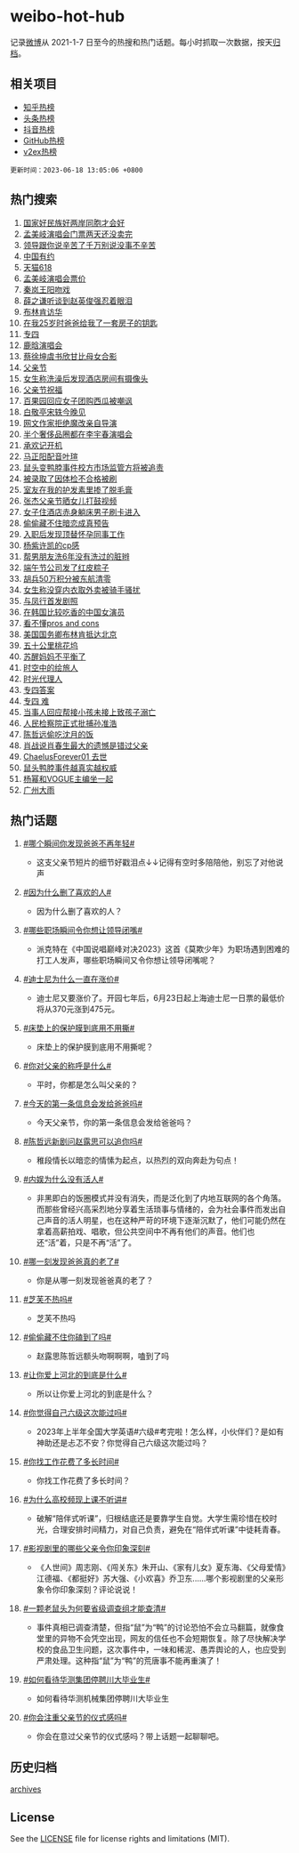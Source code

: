 # weibo-hot-hub

记录[微博](https://www.weibo.com)从 2021-1-7 日至今的热搜和热门话题。每小时抓取一次数据，按天[归档](archives)。

## 相关项目

- [知乎热榜](https://github.com/lonnyzhang423/zhihu-hot-hub)
- [头条热榜](https://github.com/lonnyzhang423/toutiao-hot-hub)
- [抖音热榜](https://github.com/lonnyzhang423/douyin-hot-hub)
- [GitHub热榜](https://github.com/lonnyzhang423/github-hot-hub)
- [v2ex热榜](https://github.com/lonnyzhang423/v2ex-hot-hub)


`更新时间：2023-06-18 13:05:06 +0800`

## 热门搜索

1. [国家好民族好两岸同胞才会好](https://m.weibo.cn/search?containerid=100103type%3D1%26t%3D10%26q%3D%23%E5%9B%BD%E5%AE%B6%E5%A5%BD%E6%B0%91%E6%97%8F%E5%A5%BD%E4%B8%A4%E5%B2%B8%E5%90%8C%E8%83%9E%E6%89%8D%E4%BC%9A%E5%A5%BD%23&stream_entry_id=51&isnewpage=1&extparam=seat%3D1%26pos%3D0%26stream_entry_id%3D51%26dgr%3D0%26c_type%3D51%26filter_type%3Drealtimehot%26cate%3D10103%26display_time%3D1687064704%26pre_seqid%3D168706470490804831218&luicode=10000011&lfid=106003type%253D25%2526t%253D3%2526disable_hot%253D1%2526filter_type%253Drealtimehot)
1. [孟美岐演唱会门票两天还没卖完](https://m.weibo.cn/search?containerid=100103type%3D1%26t%3D10%26q%3D%23%E5%AD%9F%E7%BE%8E%E5%B2%90%E6%BC%94%E5%94%B1%E4%BC%9A%E9%97%A8%E7%A5%A8%E4%B8%A4%E5%A4%A9%E8%BF%98%E6%B2%A1%E5%8D%96%E5%AE%8C%23&stream_entry_id=31&isnewpage=1&extparam=seat%3D1%26pos%3D0%26band_rank%3D1%26filter_type%3Drealtimehot%26dgr%3D0%26lcate%3D5001%26stream_entry_id%3D31%26q%3D%2523%25E5%25AD%259F%25E7%25BE%258E%25E5%25B2%2590%25E6%25BC%2594%25E5%2594%25B1%25E4%25BC%259A%25E9%2597%25A8%25E7%25A5%25A8%25E4%25B8%25A4%25E5%25A4%25A9%25E8%25BF%2598%25E6%25B2%25A1%25E5%258D%2596%25E5%25AE%258C%2523%26flag%3D2%26c_type%3D31%26realpos%3D1%26cate%3D5001%26display_time%3D1687064704%26pre_seqid%3D168706470490804831218&luicode=10000011&lfid=106003type%253D25%2526t%253D3%2526disable_hot%253D1%2526filter_type%253Drealtimehot)
1. [领导跟你说辛苦了千万别说没事不辛苦](https://m.weibo.cn/search?containerid=100103type%3D1%26t%3D10%26q%3D%E9%A2%86%E5%AF%BC%E8%B7%9F%E4%BD%A0%E8%AF%B4%E8%BE%9B%E8%8B%A6%E4%BA%86%E5%8D%83%E4%B8%87%E5%88%AB%E8%AF%B4%E6%B2%A1%E4%BA%8B%E4%B8%8D%E8%BE%9B%E8%8B%A6&stream_entry_id=31&isnewpage=1&extparam=seat%3D1%26pos%3D1%26band_rank%3D2%26filter_type%3Drealtimehot%26dgr%3D0%26lcate%3D5001%26stream_entry_id%3D31%26q%3D%25E9%25A2%2586%25E5%25AF%25BC%25E8%25B7%259F%25E4%25BD%25A0%25E8%25AF%25B4%25E8%25BE%259B%25E8%258B%25A6%25E4%25BA%2586%25E5%258D%2583%25E4%25B8%2587%25E5%2588%25AB%25E8%25AF%25B4%25E6%25B2%25A1%25E4%25BA%258B%25E4%25B8%258D%25E8%25BE%259B%25E8%258B%25A6%26flag%3D2%26c_type%3D31%26realpos%3D2%26cate%3D5001%26display_time%3D1687064704%26pre_seqid%3D168706470490804831218&luicode=10000011&lfid=106003type%253D25%2526t%253D3%2526disable_hot%253D1%2526filter_type%253Drealtimehot)
1. [中国有约](https://m.weibo.cn/search?containerid=100103type%3D1%26t%3D10%26q%3D%23%E4%B8%AD%E5%9B%BD%E6%9C%89%E7%BA%A6%23&stream_entry_id=31&isnewpage=1&extparam=seat%3D1%26pos%3D2%26band_rank%3D3%26filter_type%3Drealtimehot%26dgr%3D0%26lcate%3D5001%26stream_entry_id%3D31%26q%3D%2523%25E4%25B8%25AD%25E5%259B%25BD%25E6%259C%2589%25E7%25BA%25A6%2523%26flag%3D0%26c_type%3D31%26realpos%3D3%26cate%3D5001%26display_time%3D1687064704%26pre_seqid%3D168706470490804831218&luicode=10000011&lfid=106003type%253D25%2526t%253D3%2526disable_hot%253D1%2526filter_type%253Drealtimehot)
1. [天猫618](https://m.weibo.cn/search?containerid=100103type%3D1%26t%3D10%26q%3D%23%E5%A4%A9%E7%8C%AB618%23&stream_entry_id=31&isnewpage=1&extparam=seat%3D1%26pos%3D3%26band_rank%3D4%26is_ad_pos%3D1%26lcate%3D5001%26cate%3D5001%26filter_type%3Drealtimehot%26stream_entry_id%3D31%26q%3D%2523%25E5%25A4%25A9%25E7%258C%25AB618%2523%26dgr%3D0%26c_type%3D31%26adid%3D193060%26topic_ad%3D1%26display_time%3D1687064704%26pre_seqid%3D168706470490804831218&luicode=10000011&lfid=106003type%253D25%2526t%253D3%2526disable_hot%253D1%2526filter_type%253Drealtimehot)
1. [孟美岐演唱会票价](https://m.weibo.cn/search?containerid=100103type%3D1%26t%3D10%26q%3D%E5%AD%9F%E7%BE%8E%E5%B2%90%E6%BC%94%E5%94%B1%E4%BC%9A%E7%A5%A8%E4%BB%B7&stream_entry_id=31&isnewpage=1&extparam=seat%3D1%26pos%3D4%26band_rank%3D4%26filter_type%3Drealtimehot%26dgr%3D0%26lcate%3D5001%26stream_entry_id%3D31%26q%3D%25E5%25AD%259F%25E7%25BE%258E%25E5%25B2%2590%25E6%25BC%2594%25E5%2594%25B1%25E4%25BC%259A%25E7%25A5%25A8%25E4%25BB%25B7%26flag%3D1%26c_type%3D31%26realpos%3D4%26cate%3D5001%26display_time%3D1687064704%26pre_seqid%3D168706470490804831218&luicode=10000011&lfid=106003type%253D25%2526t%253D3%2526disable_hot%253D1%2526filter_type%253Drealtimehot)
1. [秦岚王阳吻戏](https://m.weibo.cn/search?containerid=100103type%3D1%26t%3D10%26q%3D%E7%A7%A6%E5%B2%9A%E7%8E%8B%E9%98%B3%E5%90%BB%E6%88%8F&stream_entry_id=31&isnewpage=1&extparam=seat%3D1%26pos%3D5%26band_rank%3D5%26filter_type%3Drealtimehot%26dgr%3D0%26lcate%3D5001%26stream_entry_id%3D31%26q%3D%25E7%25A7%25A6%25E5%25B2%259A%25E7%258E%258B%25E9%2598%25B3%25E5%2590%25BB%25E6%2588%258F%26flag%3D2%26c_type%3D31%26realpos%3D5%26cate%3D5001%26display_time%3D1687064704%26pre_seqid%3D168706470490804831218&luicode=10000011&lfid=106003type%253D25%2526t%253D3%2526disable_hot%253D1%2526filter_type%253Drealtimehot)
1. [薛之谦听谈到赵英俊强忍着眼泪](https://m.weibo.cn/search?containerid=100103type%3D1%26t%3D10%26q%3D%23%E8%96%9B%E4%B9%8B%E8%B0%A6%E5%90%AC%E8%B0%88%E5%88%B0%E8%B5%B5%E8%8B%B1%E4%BF%8A%E5%BC%BA%E5%BF%8D%E7%9D%80%E7%9C%BC%E6%B3%AA%23&stream_entry_id=31&isnewpage=1&extparam=seat%3D1%26pos%3D6%26band_rank%3D6%26filter_type%3Drealtimehot%26dgr%3D0%26lcate%3D5001%26stream_entry_id%3D31%26q%3D%2523%25E8%2596%259B%25E4%25B9%258B%25E8%25B0%25A6%25E5%2590%25AC%25E8%25B0%2588%25E5%2588%25B0%25E8%25B5%25B5%25E8%258B%25B1%25E4%25BF%258A%25E5%25BC%25BA%25E5%25BF%258D%25E7%259D%2580%25E7%259C%25BC%25E6%25B3%25AA%2523%26flag%3D2%26c_type%3D31%26realpos%3D6%26cate%3D5001%26display_time%3D1687064704%26pre_seqid%3D168706470490804831218&luicode=10000011&lfid=106003type%253D25%2526t%253D3%2526disable_hot%253D1%2526filter_type%253Drealtimehot)
1. [布林肯访华](https://m.weibo.cn/search?containerid=100103type%3D1%26t%3D10%26q%3D%23%E5%B8%83%E6%9E%97%E8%82%AF%E8%AE%BF%E5%8D%8E%23&stream_entry_id=31&isnewpage=1&extparam=seat%3D1%26pos%3D7%26band_rank%3D7%26filter_type%3Drealtimehot%26dgr%3D0%26lcate%3D5001%26stream_entry_id%3D31%26q%3D%2523%25E5%25B8%2583%25E6%259E%2597%25E8%2582%25AF%25E8%25AE%25BF%25E5%258D%258E%2523%26flag%3D1%26c_type%3D31%26realpos%3D7%26cate%3D5001%26display_time%3D1687064704%26pre_seqid%3D168706470490804831218&luicode=10000011&lfid=106003type%253D25%2526t%253D3%2526disable_hot%253D1%2526filter_type%253Drealtimehot)
1. [在我25岁时爸爸给我了一套房子的钥匙](https://m.weibo.cn/search?containerid=100103type%3D1%26t%3D10%26q%3D%E5%9C%A8%E6%88%9125%E5%B2%81%E6%97%B6%E7%88%B8%E7%88%B8%E7%BB%99%E6%88%91%E4%BA%86%E4%B8%80%E5%A5%97%E6%88%BF%E5%AD%90%E7%9A%84%E9%92%A5%E5%8C%99&stream_entry_id=31&isnewpage=1&extparam=seat%3D1%26pos%3D8%26band_rank%3D8%26filter_type%3Drealtimehot%26dgr%3D0%26lcate%3D5001%26stream_entry_id%3D31%26q%3D%25E5%259C%25A8%25E6%2588%259125%25E5%25B2%2581%25E6%2597%25B6%25E7%2588%25B8%25E7%2588%25B8%25E7%25BB%2599%25E6%2588%2591%25E4%25BA%2586%25E4%25B8%2580%25E5%25A5%2597%25E6%2588%25BF%25E5%25AD%2590%25E7%259A%2584%25E9%2592%25A5%25E5%258C%2599%26flag%3D2%26c_type%3D31%26realpos%3D8%26cate%3D5001%26display_time%3D1687064704%26pre_seqid%3D168706470490804831218&luicode=10000011&lfid=106003type%253D25%2526t%253D3%2526disable_hot%253D1%2526filter_type%253Drealtimehot)
1. [专四](https://m.weibo.cn/search?containerid=100103type%3D1%26t%3D10%26q%3D%E4%B8%93%E5%9B%9B&stream_entry_id=31&isnewpage=1&extparam=seat%3D1%26pos%3D9%26band_rank%3D9%26filter_type%3Drealtimehot%26dgr%3D0%26lcate%3D5001%26stream_entry_id%3D31%26q%3D%25E4%25B8%2593%25E5%259B%259B%26flag%3D0%26c_type%3D31%26realpos%3D9%26cate%3D5001%26display_time%3D1687064704%26pre_seqid%3D168706470490804831218&luicode=10000011&lfid=106003type%253D25%2526t%253D3%2526disable_hot%253D1%2526filter_type%253Drealtimehot)
1. [鹿晗演唱会](https://m.weibo.cn/search?containerid=100103type%3D1%26t%3D10%26q%3D%E9%B9%BF%E6%99%97%E6%BC%94%E5%94%B1%E4%BC%9A&stream_entry_id=31&isnewpage=1&extparam=seat%3D1%26pos%3D10%26band_rank%3D10%26filter_type%3Drealtimehot%26dgr%3D0%26lcate%3D5001%26stream_entry_id%3D31%26q%3D%25E9%25B9%25BF%25E6%2599%2597%25E6%25BC%2594%25E5%2594%25B1%25E4%25BC%259A%26flag%3D1%26c_type%3D31%26realpos%3D10%26cate%3D5001%26display_time%3D1687064704%26pre_seqid%3D168706470490804831218&luicode=10000011&lfid=106003type%253D25%2526t%253D3%2526disable_hot%253D1%2526filter_type%253Drealtimehot)
1. [蔡徐坤虞书欣甘比母女合影](https://m.weibo.cn/search?containerid=100103type%3D1%26t%3D10%26q%3D%23%E8%94%A1%E5%BE%90%E5%9D%A4%E8%99%9E%E4%B9%A6%E6%AC%A3%E7%94%98%E6%AF%94%E6%AF%8D%E5%A5%B3%E5%90%88%E5%BD%B1%23&stream_entry_id=31&isnewpage=1&extparam=seat%3D1%26pos%3D11%26band_rank%3D11%26filter_type%3Drealtimehot%26dgr%3D0%26lcate%3D5001%26stream_entry_id%3D31%26q%3D%2523%25E8%2594%25A1%25E5%25BE%2590%25E5%259D%25A4%25E8%2599%259E%25E4%25B9%25A6%25E6%25AC%25A3%25E7%2594%2598%25E6%25AF%2594%25E6%25AF%258D%25E5%25A5%25B3%25E5%2590%2588%25E5%25BD%25B1%2523%26flag%3D0%26c_type%3D31%26realpos%3D11%26cate%3D5001%26display_time%3D1687064704%26pre_seqid%3D168706470490804831218&luicode=10000011&lfid=106003type%253D25%2526t%253D3%2526disable_hot%253D1%2526filter_type%253Drealtimehot)
1. [父亲节](https://m.weibo.cn/search?containerid=100103type%3D1%26t%3D10%26q%3D%E7%88%B6%E4%BA%B2%E8%8A%82&stream_entry_id=31&isnewpage=1&extparam=seat%3D1%26pos%3D12%26band_rank%3D12%26filter_type%3Drealtimehot%26dgr%3D0%26lcate%3D5001%26stream_entry_id%3D31%26q%3D%25E7%2588%25B6%25E4%25BA%25B2%25E8%258A%2582%26flag%3D0%26c_type%3D31%26realpos%3D12%26cate%3D5001%26display_time%3D1687064704%26pre_seqid%3D168706470490804831218&luicode=10000011&lfid=106003type%253D25%2526t%253D3%2526disable_hot%253D1%2526filter_type%253Drealtimehot)
1. [女生称洗澡后发现酒店房间有摄像头](https://m.weibo.cn/search?containerid=100103type%3D1%26t%3D10%26q%3D%23%E5%A5%B3%E7%94%9F%E7%A7%B0%E6%B4%97%E6%BE%A1%E5%90%8E%E5%8F%91%E7%8E%B0%E9%85%92%E5%BA%97%E6%88%BF%E9%97%B4%E6%9C%89%E6%91%84%E5%83%8F%E5%A4%B4%23&stream_entry_id=31&isnewpage=1&extparam=seat%3D1%26pos%3D13%26band_rank%3D13%26filter_type%3Drealtimehot%26dgr%3D0%26lcate%3D5001%26stream_entry_id%3D31%26q%3D%2523%25E5%25A5%25B3%25E7%2594%259F%25E7%25A7%25B0%25E6%25B4%2597%25E6%25BE%25A1%25E5%2590%258E%25E5%258F%2591%25E7%258E%25B0%25E9%2585%2592%25E5%25BA%2597%25E6%2588%25BF%25E9%2597%25B4%25E6%259C%2589%25E6%2591%2584%25E5%2583%258F%25E5%25A4%25B4%2523%26flag%3D2%26c_type%3D31%26realpos%3D13%26cate%3D5001%26display_time%3D1687064704%26pre_seqid%3D168706470490804831218&luicode=10000011&lfid=106003type%253D25%2526t%253D3%2526disable_hot%253D1%2526filter_type%253Drealtimehot)
1. [父亲节祝福](https://m.weibo.cn/search?containerid=100103type%3D1%26t%3D10%26q%3D%E7%88%B6%E4%BA%B2%E8%8A%82%E7%A5%9D%E7%A6%8F&stream_entry_id=31&isnewpage=1&extparam=seat%3D1%26pos%3D14%26band_rank%3D14%26filter_type%3Drealtimehot%26dgr%3D0%26lcate%3D5001%26stream_entry_id%3D31%26q%3D%25E7%2588%25B6%25E4%25BA%25B2%25E8%258A%2582%25E7%25A5%259D%25E7%25A6%258F%26flag%3D0%26c_type%3D31%26realpos%3D14%26cate%3D5001%26display_time%3D1687064704%26pre_seqid%3D168706470490804831218&luicode=10000011&lfid=106003type%253D25%2526t%253D3%2526disable_hot%253D1%2526filter_type%253Drealtimehot)
1. [百果园回应女子团购西瓜被嘲讽](https://m.weibo.cn/search?containerid=100103type%3D1%26t%3D10%26q%3D%23%E7%99%BE%E6%9E%9C%E5%9B%AD%E5%9B%9E%E5%BA%94%E5%A5%B3%E5%AD%90%E5%9B%A2%E8%B4%AD%E8%A5%BF%E7%93%9C%E8%A2%AB%E5%98%B2%E8%AE%BD%23&stream_entry_id=31&isnewpage=1&extparam=seat%3D1%26pos%3D15%26band_rank%3D15%26filter_type%3Drealtimehot%26dgr%3D0%26lcate%3D5001%26stream_entry_id%3D31%26q%3D%2523%25E7%2599%25BE%25E6%259E%259C%25E5%259B%25AD%25E5%259B%259E%25E5%25BA%2594%25E5%25A5%25B3%25E5%25AD%2590%25E5%259B%25A2%25E8%25B4%25AD%25E8%25A5%25BF%25E7%2593%259C%25E8%25A2%25AB%25E5%2598%25B2%25E8%25AE%25BD%2523%26flag%3D2%26c_type%3D31%26realpos%3D15%26cate%3D5001%26display_time%3D1687064704%26pre_seqid%3D168706470490804831218&luicode=10000011&lfid=106003type%253D25%2526t%253D3%2526disable_hot%253D1%2526filter_type%253Drealtimehot)
1. [白敬亭宋轶今晚见](https://m.weibo.cn/search?containerid=100103type%3D1%26t%3D10%26q%3D%23%E7%99%BD%E6%95%AC%E4%BA%AD%E5%AE%8B%E8%BD%B6%E4%BB%8A%E6%99%9A%E8%A7%81%23&stream_entry_id=31&isnewpage=1&extparam=seat%3D1%26pos%3D16%26band_rank%3D16%26filter_type%3Drealtimehot%26dgr%3D0%26lcate%3D5001%26stream_entry_id%3D31%26q%3D%2523%25E7%2599%25BD%25E6%2595%25AC%25E4%25BA%25AD%25E5%25AE%258B%25E8%25BD%25B6%25E4%25BB%258A%25E6%2599%259A%25E8%25A7%2581%2523%26flag%3D2%26c_type%3D31%26realpos%3D16%26cate%3D5001%26display_time%3D1687064704%26pre_seqid%3D168706470490804831218&luicode=10000011&lfid=106003type%253D25%2526t%253D3%2526disable_hot%253D1%2526filter_type%253Drealtimehot)
1. [网文作家拒绝魔改亲自导演](https://m.weibo.cn/search?containerid=100103type%3D1%26t%3D10%26q%3D%23%E7%BD%91%E6%96%87%E4%BD%9C%E5%AE%B6%E6%8B%92%E7%BB%9D%E9%AD%94%E6%94%B9%E4%BA%B2%E8%87%AA%E5%AF%BC%E6%BC%94%23&stream_entry_id=31&isnewpage=1&extparam=seat%3D1%26pos%3D17%26band_rank%3D17%26filter_type%3Drealtimehot%26dgr%3D0%26lcate%3D5001%26stream_entry_id%3D31%26q%3D%2523%25E7%25BD%2591%25E6%2596%2587%25E4%25BD%259C%25E5%25AE%25B6%25E6%258B%2592%25E7%25BB%259D%25E9%25AD%2594%25E6%2594%25B9%25E4%25BA%25B2%25E8%2587%25AA%25E5%25AF%25BC%25E6%25BC%2594%2523%26flag%3D1%26c_type%3D31%26realpos%3D17%26cate%3D5001%26display_time%3D1687064704%26pre_seqid%3D168706470490804831218&luicode=10000011&lfid=106003type%253D25%2526t%253D3%2526disable_hot%253D1%2526filter_type%253Drealtimehot)
1. [半个奢侈品圈都在李宇春演唱会](https://m.weibo.cn/search?containerid=100103type%3D1%26t%3D10%26q%3D%23%E5%8D%8A%E4%B8%AA%E5%A5%A2%E4%BE%88%E5%93%81%E5%9C%88%E9%83%BD%E5%9C%A8%E6%9D%8E%E5%AE%87%E6%98%A5%E6%BC%94%E5%94%B1%E4%BC%9A%23&stream_entry_id=31&isnewpage=1&extparam=seat%3D1%26pos%3D18%26band_rank%3D18%26filter_type%3Drealtimehot%26dgr%3D0%26lcate%3D5001%26stream_entry_id%3D31%26q%3D%2523%25E5%258D%258A%25E4%25B8%25AA%25E5%25A5%25A2%25E4%25BE%2588%25E5%2593%2581%25E5%259C%2588%25E9%2583%25BD%25E5%259C%25A8%25E6%259D%258E%25E5%25AE%2587%25E6%2598%25A5%25E6%25BC%2594%25E5%2594%25B1%25E4%25BC%259A%2523%26flag%3D0%26c_type%3D31%26realpos%3D18%26cate%3D5001%26display_time%3D1687064704%26pre_seqid%3D168706470490804831218&luicode=10000011&lfid=106003type%253D25%2526t%253D3%2526disable_hot%253D1%2526filter_type%253Drealtimehot)
1. [承欢记开机](https://m.weibo.cn/search?containerid=100103type%3D1%26t%3D10%26q%3D%E6%89%BF%E6%AC%A2%E8%AE%B0%E5%BC%80%E6%9C%BA&stream_entry_id=31&isnewpage=1&extparam=seat%3D1%26pos%3D19%26band_rank%3D19%26filter_type%3Drealtimehot%26dgr%3D0%26lcate%3D5001%26stream_entry_id%3D31%26q%3D%25E6%2589%25BF%25E6%25AC%25A2%25E8%25AE%25B0%25E5%25BC%2580%25E6%259C%25BA%26flag%3D0%26c_type%3D31%26realpos%3D19%26cate%3D5001%26display_time%3D1687064704%26pre_seqid%3D168706470490804831218&luicode=10000011&lfid=106003type%253D25%2526t%253D3%2526disable_hot%253D1%2526filter_type%253Drealtimehot)
1. [马正阳配音叶瑄](https://m.weibo.cn/search?containerid=100103type%3D1%26t%3D10%26q%3D%E9%A9%AC%E6%AD%A3%E9%98%B3%E9%85%8D%E9%9F%B3%E5%8F%B6%E7%91%84&stream_entry_id=31&isnewpage=1&extparam=seat%3D1%26pos%3D20%26band_rank%3D20%26filter_type%3Drealtimehot%26dgr%3D0%26lcate%3D5001%26stream_entry_id%3D31%26q%3D%25E9%25A9%25AC%25E6%25AD%25A3%25E9%2598%25B3%25E9%2585%258D%25E9%259F%25B3%25E5%258F%25B6%25E7%2591%2584%26flag%3D1%26c_type%3D31%26realpos%3D20%26cate%3D5001%26display_time%3D1687064704%26pre_seqid%3D168706470490804831218&luicode=10000011&lfid=106003type%253D25%2526t%253D3%2526disable_hot%253D1%2526filter_type%253Drealtimehot)
1. [鼠头变鸭脖事件校方市场监管方将被追责](https://m.weibo.cn/search?containerid=100103type%3D1%26t%3D10%26q%3D%23%E9%BC%A0%E5%A4%B4%E5%8F%98%E9%B8%AD%E8%84%96%E4%BA%8B%E4%BB%B6%E6%A0%A1%E6%96%B9%E5%B8%82%E5%9C%BA%E7%9B%91%E7%AE%A1%E6%96%B9%E5%B0%86%E8%A2%AB%E8%BF%BD%E8%B4%A3%23&stream_entry_id=31&isnewpage=1&extparam=seat%3D1%26pos%3D21%26band_rank%3D21%26filter_type%3Drealtimehot%26dgr%3D0%26lcate%3D5001%26stream_entry_id%3D31%26q%3D%2523%25E9%25BC%25A0%25E5%25A4%25B4%25E5%258F%2598%25E9%25B8%25AD%25E8%2584%2596%25E4%25BA%258B%25E4%25BB%25B6%25E6%25A0%25A1%25E6%2596%25B9%25E5%25B8%2582%25E5%259C%25BA%25E7%259B%2591%25E7%25AE%25A1%25E6%2596%25B9%25E5%25B0%2586%25E8%25A2%25AB%25E8%25BF%25BD%25E8%25B4%25A3%2523%26flag%3D2%26c_type%3D31%26realpos%3D21%26cate%3D5001%26display_time%3D1687064704%26pre_seqid%3D168706470490804831218&luicode=10000011&lfid=106003type%253D25%2526t%253D3%2526disable_hot%253D1%2526filter_type%253Drealtimehot)
1. [被录取了因体检不合格被刷](https://m.weibo.cn/search?containerid=100103type%3D1%26t%3D10%26q%3D%23%E8%A2%AB%E5%BD%95%E5%8F%96%E4%BA%86%E5%9B%A0%E4%BD%93%E6%A3%80%E4%B8%8D%E5%90%88%E6%A0%BC%E8%A2%AB%E5%88%B7%23&stream_entry_id=31&isnewpage=1&extparam=seat%3D1%26pos%3D22%26band_rank%3D22%26filter_type%3Drealtimehot%26dgr%3D0%26lcate%3D5001%26stream_entry_id%3D31%26q%3D%2523%25E8%25A2%25AB%25E5%25BD%2595%25E5%258F%2596%25E4%25BA%2586%25E5%259B%25A0%25E4%25BD%2593%25E6%25A3%2580%25E4%25B8%258D%25E5%2590%2588%25E6%25A0%25BC%25E8%25A2%25AB%25E5%2588%25B7%2523%26flag%3D1%26c_type%3D31%26realpos%3D22%26cate%3D5001%26display_time%3D1687064704%26pre_seqid%3D168706470490804831218&luicode=10000011&lfid=106003type%253D25%2526t%253D3%2526disable_hot%253D1%2526filter_type%253Drealtimehot)
1. [室友在我的护发素里掺了脱毛膏](https://m.weibo.cn/search?containerid=100103type%3D1%26t%3D10%26q%3D%23%E5%AE%A4%E5%8F%8B%E5%9C%A8%E6%88%91%E7%9A%84%E6%8A%A4%E5%8F%91%E7%B4%A0%E9%87%8C%E6%8E%BA%E4%BA%86%E8%84%B1%E6%AF%9B%E8%86%8F%23&stream_entry_id=31&isnewpage=1&extparam=seat%3D1%26pos%3D23%26band_rank%3D23%26filter_type%3Drealtimehot%26dgr%3D0%26lcate%3D5001%26stream_entry_id%3D31%26q%3D%2523%25E5%25AE%25A4%25E5%258F%258B%25E5%259C%25A8%25E6%2588%2591%25E7%259A%2584%25E6%258A%25A4%25E5%258F%2591%25E7%25B4%25A0%25E9%2587%258C%25E6%258E%25BA%25E4%25BA%2586%25E8%2584%25B1%25E6%25AF%259B%25E8%2586%258F%2523%26flag%3D1%26c_type%3D31%26realpos%3D23%26cate%3D5001%26display_time%3D1687064704%26pre_seqid%3D168706470490804831218&luicode=10000011&lfid=106003type%253D25%2526t%253D3%2526disable_hot%253D1%2526filter_type%253Drealtimehot)
1. [张杰父亲节晒女儿打鼓视频](https://m.weibo.cn/search?containerid=100103type%3D1%26t%3D10%26q%3D%23%E5%BC%A0%E6%9D%B0%E7%88%B6%E4%BA%B2%E8%8A%82%E6%99%92%E5%A5%B3%E5%84%BF%E6%89%93%E9%BC%93%E8%A7%86%E9%A2%91%23&stream_entry_id=31&isnewpage=1&extparam=seat%3D1%26pos%3D24%26band_rank%3D24%26filter_type%3Drealtimehot%26dgr%3D0%26lcate%3D5001%26stream_entry_id%3D31%26q%3D%2523%25E5%25BC%25A0%25E6%259D%25B0%25E7%2588%25B6%25E4%25BA%25B2%25E8%258A%2582%25E6%2599%2592%25E5%25A5%25B3%25E5%2584%25BF%25E6%2589%2593%25E9%25BC%2593%25E8%25A7%2586%25E9%25A2%2591%2523%26flag%3D1%26c_type%3D31%26realpos%3D24%26cate%3D5001%26display_time%3D1687064704%26pre_seqid%3D168706470490804831218&luicode=10000011&lfid=106003type%253D25%2526t%253D3%2526disable_hot%253D1%2526filter_type%253Drealtimehot)
1. [女子住酒店赤身躺床男子刷卡进入](https://m.weibo.cn/search?containerid=100103type%3D1%26t%3D10%26q%3D%23%E5%A5%B3%E5%AD%90%E4%BD%8F%E9%85%92%E5%BA%97%E8%B5%A4%E8%BA%AB%E8%BA%BA%E5%BA%8A%E7%94%B7%E5%AD%90%E5%88%B7%E5%8D%A1%E8%BF%9B%E5%85%A5%23&stream_entry_id=31&isnewpage=1&extparam=seat%3D1%26pos%3D25%26band_rank%3D25%26filter_type%3Drealtimehot%26dgr%3D0%26lcate%3D5001%26stream_entry_id%3D31%26q%3D%2523%25E5%25A5%25B3%25E5%25AD%2590%25E4%25BD%258F%25E9%2585%2592%25E5%25BA%2597%25E8%25B5%25A4%25E8%25BA%25AB%25E8%25BA%25BA%25E5%25BA%258A%25E7%2594%25B7%25E5%25AD%2590%25E5%2588%25B7%25E5%258D%25A1%25E8%25BF%259B%25E5%2585%25A5%2523%26flag%3D2%26c_type%3D31%26realpos%3D25%26cate%3D5001%26display_time%3D1687064704%26pre_seqid%3D168706470490804831218&luicode=10000011&lfid=106003type%253D25%2526t%253D3%2526disable_hot%253D1%2526filter_type%253Drealtimehot)
1. [偷偷藏不住暗恋成真预告](https://m.weibo.cn/search?containerid=100103type%3D1%26t%3D10%26q%3D%23%E5%81%B7%E5%81%B7%E8%97%8F%E4%B8%8D%E4%BD%8F%E6%9A%97%E6%81%8B%E6%88%90%E7%9C%9F%E9%A2%84%E5%91%8A%23&stream_entry_id=31&isnewpage=1&extparam=seat%3D1%26pos%3D26%26band_rank%3D26%26filter_type%3Drealtimehot%26dgr%3D0%26lcate%3D5001%26stream_entry_id%3D31%26q%3D%2523%25E5%2581%25B7%25E5%2581%25B7%25E8%2597%258F%25E4%25B8%258D%25E4%25BD%258F%25E6%259A%2597%25E6%2581%258B%25E6%2588%2590%25E7%259C%259F%25E9%25A2%2584%25E5%2591%258A%2523%26flag%3D1%26c_type%3D31%26realpos%3D26%26cate%3D5001%26display_time%3D1687064704%26pre_seqid%3D168706470490804831218&luicode=10000011&lfid=106003type%253D25%2526t%253D3%2526disable_hot%253D1%2526filter_type%253Drealtimehot)
1. [入职后发现顶替怀孕同事工作](https://m.weibo.cn/search?containerid=100103type%3D1%26t%3D10%26q%3D%23%E5%85%A5%E8%81%8C%E5%90%8E%E5%8F%91%E7%8E%B0%E9%A1%B6%E6%9B%BF%E6%80%80%E5%AD%95%E5%90%8C%E4%BA%8B%E5%B7%A5%E4%BD%9C%23&stream_entry_id=31&isnewpage=1&extparam=seat%3D1%26pos%3D27%26band_rank%3D27%26filter_type%3Drealtimehot%26dgr%3D0%26lcate%3D5001%26stream_entry_id%3D31%26q%3D%2523%25E5%2585%25A5%25E8%2581%258C%25E5%2590%258E%25E5%258F%2591%25E7%258E%25B0%25E9%25A1%25B6%25E6%259B%25BF%25E6%2580%2580%25E5%25AD%2595%25E5%2590%258C%25E4%25BA%258B%25E5%25B7%25A5%25E4%25BD%259C%2523%26flag%3D0%26c_type%3D31%26realpos%3D27%26cate%3D5001%26display_time%3D1687064704%26pre_seqid%3D168706470490804831218&luicode=10000011&lfid=106003type%253D25%2526t%253D3%2526disable_hot%253D1%2526filter_type%253Drealtimehot)
1. [杨紫许凯的cp感](https://m.weibo.cn/search?containerid=100103type%3D1%26t%3D10%26q%3D%23%E6%9D%A8%E7%B4%AB%E8%AE%B8%E5%87%AF%E7%9A%84cp%E6%84%9F%23&stream_entry_id=31&isnewpage=1&extparam=seat%3D1%26pos%3D28%26band_rank%3D28%26filter_type%3Drealtimehot%26dgr%3D0%26lcate%3D5001%26stream_entry_id%3D31%26q%3D%2523%25E6%259D%25A8%25E7%25B4%25AB%25E8%25AE%25B8%25E5%2587%25AF%25E7%259A%2584cp%25E6%2584%259F%2523%26flag%3D1%26c_type%3D31%26realpos%3D28%26cate%3D5001%26display_time%3D1687064704%26pre_seqid%3D168706470490804831218&luicode=10000011&lfid=106003type%253D25%2526t%253D3%2526disable_hot%253D1%2526filter_type%253Drealtimehot)
1. [帮男朋友洗6年没有洗过的脏辫](https://m.weibo.cn/search?containerid=100103type%3D1%26t%3D10%26q%3D%E5%B8%AE%E7%94%B7%E6%9C%8B%E5%8F%8B%E6%B4%976%E5%B9%B4%E6%B2%A1%E6%9C%89%E6%B4%97%E8%BF%87%E7%9A%84%E8%84%8F%E8%BE%AB&stream_entry_id=31&isnewpage=1&extparam=seat%3D1%26pos%3D29%26band_rank%3D29%26filter_type%3Drealtimehot%26dgr%3D0%26lcate%3D5001%26stream_entry_id%3D31%26q%3D%25E5%25B8%25AE%25E7%2594%25B7%25E6%259C%258B%25E5%258F%258B%25E6%25B4%25976%25E5%25B9%25B4%25E6%25B2%25A1%25E6%259C%2589%25E6%25B4%2597%25E8%25BF%2587%25E7%259A%2584%25E8%2584%258F%25E8%25BE%25AB%26flag%3D0%26c_type%3D31%26realpos%3D29%26cate%3D5001%26display_time%3D1687064704%26pre_seqid%3D168706470490804831218&luicode=10000011&lfid=106003type%253D25%2526t%253D3%2526disable_hot%253D1%2526filter_type%253Drealtimehot)
1. [端午节公司发了红皮粽子](https://m.weibo.cn/search?containerid=100103type%3D1%26t%3D10%26q%3D%23%E7%AB%AF%E5%8D%88%E8%8A%82%E5%85%AC%E5%8F%B8%E5%8F%91%E4%BA%86%E7%BA%A2%E7%9A%AE%E7%B2%BD%E5%AD%90%23&stream_entry_id=31&isnewpage=1&extparam=seat%3D1%26pos%3D30%26band_rank%3D30%26filter_type%3Drealtimehot%26dgr%3D0%26lcate%3D5001%26stream_entry_id%3D31%26q%3D%2523%25E7%25AB%25AF%25E5%258D%2588%25E8%258A%2582%25E5%2585%25AC%25E5%258F%25B8%25E5%258F%2591%25E4%25BA%2586%25E7%25BA%25A2%25E7%259A%25AE%25E7%25B2%25BD%25E5%25AD%2590%2523%26flag%3D1%26c_type%3D31%26realpos%3D30%26cate%3D5001%26display_time%3D1687064704%26pre_seqid%3D168706470490804831218&luicode=10000011&lfid=106003type%253D25%2526t%253D3%2526disable_hot%253D1%2526filter_type%253Drealtimehot)
1. [胡兵50万积分被东航清零](https://m.weibo.cn/search?containerid=100103type%3D1%26t%3D10%26q%3D%23%E8%83%A1%E5%85%B550%E4%B8%87%E7%A7%AF%E5%88%86%E8%A2%AB%E4%B8%9C%E8%88%AA%E6%B8%85%E9%9B%B6%23&stream_entry_id=31&isnewpage=1&extparam=seat%3D1%26pos%3D31%26band_rank%3D31%26filter_type%3Drealtimehot%26dgr%3D0%26lcate%3D5001%26stream_entry_id%3D31%26q%3D%2523%25E8%2583%25A1%25E5%2585%25B550%25E4%25B8%2587%25E7%25A7%25AF%25E5%2588%2586%25E8%25A2%25AB%25E4%25B8%259C%25E8%2588%25AA%25E6%25B8%2585%25E9%259B%25B6%2523%26flag%3D0%26c_type%3D31%26realpos%3D31%26cate%3D5001%26display_time%3D1687064704%26pre_seqid%3D168706470490804831218&luicode=10000011&lfid=106003type%253D25%2526t%253D3%2526disable_hot%253D1%2526filter_type%253Drealtimehot)
1. [女生称没穿内衣取外卖被骑手骚扰](https://m.weibo.cn/search?containerid=100103type%3D1%26t%3D10%26q%3D%23%E5%A5%B3%E7%94%9F%E7%A7%B0%E6%B2%A1%E7%A9%BF%E5%86%85%E8%A1%A3%E5%8F%96%E5%A4%96%E5%8D%96%E8%A2%AB%E9%AA%91%E6%89%8B%E9%AA%9A%E6%89%B0%23&stream_entry_id=31&isnewpage=1&extparam=seat%3D1%26pos%3D32%26band_rank%3D32%26filter_type%3Drealtimehot%26dgr%3D0%26lcate%3D5001%26stream_entry_id%3D31%26q%3D%2523%25E5%25A5%25B3%25E7%2594%259F%25E7%25A7%25B0%25E6%25B2%25A1%25E7%25A9%25BF%25E5%2586%2585%25E8%25A1%25A3%25E5%258F%2596%25E5%25A4%2596%25E5%258D%2596%25E8%25A2%25AB%25E9%25AA%2591%25E6%2589%258B%25E9%25AA%259A%25E6%2589%25B0%2523%26flag%3D0%26c_type%3D31%26realpos%3D32%26cate%3D5001%26display_time%3D1687064704%26pre_seqid%3D168706470490804831218&luicode=10000011&lfid=106003type%253D25%2526t%253D3%2526disable_hot%253D1%2526filter_type%253Drealtimehot)
1. [与凤行首发剧照](https://m.weibo.cn/search?containerid=100103type%3D1%26t%3D10%26q%3D%23%E4%B8%8E%E5%87%A4%E8%A1%8C%E9%A6%96%E5%8F%91%E5%89%A7%E7%85%A7%23&stream_entry_id=31&isnewpage=1&extparam=seat%3D1%26pos%3D33%26band_rank%3D33%26filter_type%3Drealtimehot%26dgr%3D0%26lcate%3D5001%26stream_entry_id%3D31%26q%3D%2523%25E4%25B8%258E%25E5%2587%25A4%25E8%25A1%258C%25E9%25A6%2596%25E5%258F%2591%25E5%2589%25A7%25E7%2585%25A7%2523%26flag%3D1%26c_type%3D31%26realpos%3D33%26cate%3D5001%26display_time%3D1687064704%26pre_seqid%3D168706470490804831218&luicode=10000011&lfid=106003type%253D25%2526t%253D3%2526disable_hot%253D1%2526filter_type%253Drealtimehot)
1. [在韩国比较吃香的中国女演员](https://m.weibo.cn/search?containerid=100103type%3D1%26t%3D10%26q%3D%23%E5%9C%A8%E9%9F%A9%E5%9B%BD%E6%AF%94%E8%BE%83%E5%90%83%E9%A6%99%E7%9A%84%E4%B8%AD%E5%9B%BD%E5%A5%B3%E6%BC%94%E5%91%98%23&stream_entry_id=31&isnewpage=1&extparam=seat%3D1%26pos%3D34%26band_rank%3D34%26filter_type%3Drealtimehot%26dgr%3D0%26lcate%3D5001%26stream_entry_id%3D31%26q%3D%2523%25E5%259C%25A8%25E9%259F%25A9%25E5%259B%25BD%25E6%25AF%2594%25E8%25BE%2583%25E5%2590%2583%25E9%25A6%2599%25E7%259A%2584%25E4%25B8%25AD%25E5%259B%25BD%25E5%25A5%25B3%25E6%25BC%2594%25E5%2591%2598%2523%26flag%3D0%26c_type%3D31%26realpos%3D34%26cate%3D5001%26display_time%3D1687064704%26pre_seqid%3D168706470490804831218&luicode=10000011&lfid=106003type%253D25%2526t%253D3%2526disable_hot%253D1%2526filter_type%253Drealtimehot)
1. [看不懂pros and cons](https://m.weibo.cn/search?containerid=100103type%3D1%26t%3D10%26q%3D%E7%9C%8B%E4%B8%8D%E6%87%82pros+and+cons&stream_entry_id=31&isnewpage=1&extparam=seat%3D1%26pos%3D35%26band_rank%3D35%26filter_type%3Drealtimehot%26dgr%3D0%26lcate%3D5001%26stream_entry_id%3D31%26q%3D%25E7%259C%258B%25E4%25B8%258D%25E6%2587%2582pros%2520and%2520cons%26flag%3D0%26c_type%3D31%26realpos%3D35%26cate%3D5001%26display_time%3D1687064704%26pre_seqid%3D168706470490804831218&luicode=10000011&lfid=106003type%253D25%2526t%253D3%2526disable_hot%253D1%2526filter_type%253Drealtimehot)
1. [美国国务卿布林肯抵达北京](https://m.weibo.cn/search?containerid=100103type%3D1%26t%3D10%26q%3D%23%E7%BE%8E%E5%9B%BD%E5%9B%BD%E5%8A%A1%E5%8D%BF%E5%B8%83%E6%9E%97%E8%82%AF%E6%8A%B5%E8%BE%BE%E5%8C%97%E4%BA%AC%23&stream_entry_id=31&isnewpage=1&extparam=seat%3D1%26pos%3D36%26band_rank%3D36%26filter_type%3Drealtimehot%26dgr%3D0%26lcate%3D5001%26stream_entry_id%3D31%26q%3D%2523%25E7%25BE%258E%25E5%259B%25BD%25E5%259B%25BD%25E5%258A%25A1%25E5%258D%25BF%25E5%25B8%2583%25E6%259E%2597%25E8%2582%25AF%25E6%258A%25B5%25E8%25BE%25BE%25E5%258C%2597%25E4%25BA%25AC%2523%26flag%3D1%26c_type%3D31%26realpos%3D36%26cate%3D5001%26display_time%3D1687064704%26pre_seqid%3D168706470490804831218&luicode=10000011&lfid=106003type%253D25%2526t%253D3%2526disable_hot%253D1%2526filter_type%253Drealtimehot)
1. [五十公里桃花坞](https://m.weibo.cn/search?containerid=100103type%3D1%26t%3D10%26q%3D%E4%BA%94%E5%8D%81%E5%85%AC%E9%87%8C%E6%A1%83%E8%8A%B1%E5%9D%9E&stream_entry_id=31&isnewpage=1&extparam=seat%3D1%26pos%3D37%26band_rank%3D37%26filter_type%3Drealtimehot%26dgr%3D0%26lcate%3D5001%26stream_entry_id%3D31%26q%3D%25E4%25BA%2594%25E5%258D%2581%25E5%2585%25AC%25E9%2587%258C%25E6%25A1%2583%25E8%258A%25B1%25E5%259D%259E%26flag%3D1%26c_type%3D31%26realpos%3D37%26cate%3D5001%26display_time%3D1687064704%26pre_seqid%3D168706470490804831218&luicode=10000011&lfid=106003type%253D25%2526t%253D3%2526disable_hot%253D1%2526filter_type%253Drealtimehot)
1. [苏醒妈妈不平衡了](https://m.weibo.cn/search?containerid=100103type%3D1%26t%3D10%26q%3D%23%E8%8B%8F%E9%86%92%E5%A6%88%E5%A6%88%E4%B8%8D%E5%B9%B3%E8%A1%A1%E4%BA%86%23&stream_entry_id=31&isnewpage=1&extparam=seat%3D1%26pos%3D38%26band_rank%3D38%26filter_type%3Drealtimehot%26dgr%3D0%26lcate%3D5001%26stream_entry_id%3D31%26q%3D%2523%25E8%258B%258F%25E9%2586%2592%25E5%25A6%2588%25E5%25A6%2588%25E4%25B8%258D%25E5%25B9%25B3%25E8%25A1%25A1%25E4%25BA%2586%2523%26flag%3D1%26c_type%3D31%26realpos%3D38%26cate%3D5001%26display_time%3D1687064704%26pre_seqid%3D168706470490804831218&luicode=10000011&lfid=106003type%253D25%2526t%253D3%2526disable_hot%253D1%2526filter_type%253Drealtimehot)
1. [时空中的绘旅人](https://m.weibo.cn/search?containerid=100103type%3D1%26t%3D10%26q%3D%E6%97%B6%E7%A9%BA%E4%B8%AD%E7%9A%84%E7%BB%98%E6%97%85%E4%BA%BA&stream_entry_id=31&isnewpage=1&extparam=seat%3D1%26pos%3D39%26band_rank%3D39%26filter_type%3Drealtimehot%26dgr%3D0%26lcate%3D5001%26stream_entry_id%3D31%26q%3D%25E6%2597%25B6%25E7%25A9%25BA%25E4%25B8%25AD%25E7%259A%2584%25E7%25BB%2598%25E6%2597%2585%25E4%25BA%25BA%26flag%3D1%26c_type%3D31%26realpos%3D39%26cate%3D5001%26display_time%3D1687064704%26pre_seqid%3D168706470490804831218&luicode=10000011&lfid=106003type%253D25%2526t%253D3%2526disable_hot%253D1%2526filter_type%253Drealtimehot)
1. [时光代理人](https://m.weibo.cn/search?containerid=100103type%3D1%26t%3D10%26q%3D%E6%97%B6%E5%85%89%E4%BB%A3%E7%90%86%E4%BA%BA&stream_entry_id=31&isnewpage=1&extparam=seat%3D1%26pos%3D40%26band_rank%3D40%26filter_type%3Drealtimehot%26dgr%3D0%26lcate%3D5001%26stream_entry_id%3D31%26q%3D%25E6%2597%25B6%25E5%2585%2589%25E4%25BB%25A3%25E7%2590%2586%25E4%25BA%25BA%26flag%3D1%26c_type%3D31%26realpos%3D40%26cate%3D5001%26display_time%3D1687064704%26pre_seqid%3D168706470490804831218&luicode=10000011&lfid=106003type%253D25%2526t%253D3%2526disable_hot%253D1%2526filter_type%253Drealtimehot)
1. [专四答案](https://m.weibo.cn/search?containerid=100103type%3D1%26t%3D10%26q%3D%E4%B8%93%E5%9B%9B%E7%AD%94%E6%A1%88&stream_entry_id=31&isnewpage=1&extparam=seat%3D1%26pos%3D41%26band_rank%3D41%26filter_type%3Drealtimehot%26dgr%3D0%26lcate%3D5001%26stream_entry_id%3D31%26q%3D%25E4%25B8%2593%25E5%259B%259B%25E7%25AD%2594%25E6%25A1%2588%26flag%3D0%26c_type%3D31%26realpos%3D41%26cate%3D5001%26display_time%3D1687064704%26pre_seqid%3D168706470490804831218&luicode=10000011&lfid=106003type%253D25%2526t%253D3%2526disable_hot%253D1%2526filter_type%253Drealtimehot)
1. [专四 难](https://m.weibo.cn/search?containerid=100103type%3D1%26t%3D10%26q%3D%E4%B8%93%E5%9B%9B+%E9%9A%BE&stream_entry_id=31&isnewpage=1&extparam=seat%3D1%26pos%3D42%26band_rank%3D42%26filter_type%3Drealtimehot%26dgr%3D0%26lcate%3D5001%26stream_entry_id%3D31%26q%3D%25E4%25B8%2593%25E5%259B%259B%2520%25E9%259A%25BE%26flag%3D0%26c_type%3D31%26realpos%3D42%26cate%3D5001%26display_time%3D1687064704%26pre_seqid%3D168706470490804831218&luicode=10000011&lfid=106003type%253D25%2526t%253D3%2526disable_hot%253D1%2526filter_type%253Drealtimehot)
1. [当事人回应帮接小孩未接上致孩子溺亡](https://m.weibo.cn/search?containerid=100103type%3D1%26t%3D10%26q%3D%23%E5%BD%93%E4%BA%8B%E4%BA%BA%E5%9B%9E%E5%BA%94%E5%B8%AE%E6%8E%A5%E5%B0%8F%E5%AD%A9%E6%9C%AA%E6%8E%A5%E4%B8%8A%E8%87%B4%E5%AD%A9%E5%AD%90%E6%BA%BA%E4%BA%A1%23&stream_entry_id=31&isnewpage=1&extparam=seat%3D1%26pos%3D43%26band_rank%3D43%26filter_type%3Drealtimehot%26dgr%3D0%26lcate%3D5001%26stream_entry_id%3D31%26q%3D%2523%25E5%25BD%2593%25E4%25BA%258B%25E4%25BA%25BA%25E5%259B%259E%25E5%25BA%2594%25E5%25B8%25AE%25E6%258E%25A5%25E5%25B0%258F%25E5%25AD%25A9%25E6%259C%25AA%25E6%258E%25A5%25E4%25B8%258A%25E8%2587%25B4%25E5%25AD%25A9%25E5%25AD%2590%25E6%25BA%25BA%25E4%25BA%25A1%2523%26flag%3D1%26c_type%3D31%26realpos%3D43%26cate%3D5001%26display_time%3D1687064704%26pre_seqid%3D168706470490804831218&luicode=10000011&lfid=106003type%253D25%2526t%253D3%2526disable_hot%253D1%2526filter_type%253Drealtimehot)
1. [人民检察院正式批捕孙准浩](https://m.weibo.cn/search?containerid=100103type%3D1%26t%3D10%26q%3D%23%E4%BA%BA%E6%B0%91%E6%A3%80%E5%AF%9F%E9%99%A2%E6%AD%A3%E5%BC%8F%E6%89%B9%E6%8D%95%E5%AD%99%E5%87%86%E6%B5%A9%23&stream_entry_id=31&isnewpage=1&extparam=seat%3D1%26pos%3D44%26band_rank%3D44%26filter_type%3Drealtimehot%26dgr%3D0%26lcate%3D5001%26stream_entry_id%3D31%26q%3D%2523%25E4%25BA%25BA%25E6%25B0%2591%25E6%25A3%2580%25E5%25AF%259F%25E9%2599%25A2%25E6%25AD%25A3%25E5%25BC%258F%25E6%2589%25B9%25E6%258D%2595%25E5%25AD%2599%25E5%2587%2586%25E6%25B5%25A9%2523%26flag%3D0%26c_type%3D31%26realpos%3D44%26cate%3D5001%26display_time%3D1687064704%26pre_seqid%3D168706470490804831218&luicode=10000011&lfid=106003type%253D25%2526t%253D3%2526disable_hot%253D1%2526filter_type%253Drealtimehot)
1. [陈哲远偷吃沈月的饭](https://m.weibo.cn/search?containerid=100103type%3D1%26t%3D10%26q%3D%23%E9%99%88%E5%93%B2%E8%BF%9C%E5%81%B7%E5%90%83%E6%B2%88%E6%9C%88%E7%9A%84%E9%A5%AD%23&stream_entry_id=31&isnewpage=1&extparam=seat%3D1%26pos%3D45%26band_rank%3D45%26filter_type%3Drealtimehot%26dgr%3D0%26lcate%3D5001%26stream_entry_id%3D31%26q%3D%2523%25E9%2599%2588%25E5%2593%25B2%25E8%25BF%259C%25E5%2581%25B7%25E5%2590%2583%25E6%25B2%2588%25E6%259C%2588%25E7%259A%2584%25E9%25A5%25AD%2523%26flag%3D0%26c_type%3D31%26realpos%3D45%26cate%3D5001%26display_time%3D1687064704%26pre_seqid%3D168706470490804831218&luicode=10000011&lfid=106003type%253D25%2526t%253D3%2526disable_hot%253D1%2526filter_type%253Drealtimehot)
1. [肖战说肖春生最大的遗憾是错过父亲](https://m.weibo.cn/search?containerid=100103type%3D1%26t%3D10%26q%3D%23%E8%82%96%E6%88%98%E8%AF%B4%E8%82%96%E6%98%A5%E7%94%9F%E6%9C%80%E5%A4%A7%E7%9A%84%E9%81%97%E6%86%BE%E6%98%AF%E9%94%99%E8%BF%87%E7%88%B6%E4%BA%B2%23&stream_entry_id=31&isnewpage=1&extparam=seat%3D1%26pos%3D46%26band_rank%3D46%26filter_type%3Drealtimehot%26dgr%3D0%26lcate%3D5001%26stream_entry_id%3D31%26q%3D%2523%25E8%2582%2596%25E6%2588%2598%25E8%25AF%25B4%25E8%2582%2596%25E6%2598%25A5%25E7%2594%259F%25E6%259C%2580%25E5%25A4%25A7%25E7%259A%2584%25E9%2581%2597%25E6%2586%25BE%25E6%2598%25AF%25E9%2594%2599%25E8%25BF%2587%25E7%2588%25B6%25E4%25BA%25B2%2523%26flag%3D1%26c_type%3D31%26realpos%3D46%26cate%3D5001%26display_time%3D1687064704%26pre_seqid%3D168706470490804831218&luicode=10000011&lfid=106003type%253D25%2526t%253D3%2526disable_hot%253D1%2526filter_type%253Drealtimehot)
1. [ChaelusForever01 去世](https://m.weibo.cn/search?containerid=100103type%3D1%26t%3D10%26q%3DChaelusForever01+%E5%8E%BB%E4%B8%96&stream_entry_id=31&isnewpage=1&extparam=seat%3D1%26pos%3D47%26band_rank%3D47%26filter_type%3Drealtimehot%26dgr%3D0%26lcate%3D5001%26stream_entry_id%3D31%26q%3DChaelusForever01%2520%25E5%258E%25BB%25E4%25B8%2596%26flag%3D1%26c_type%3D31%26realpos%3D47%26cate%3D5001%26display_time%3D1687064704%26pre_seqid%3D168706470490804831218&luicode=10000011&lfid=106003type%253D25%2526t%253D3%2526disable_hot%253D1%2526filter_type%253Drealtimehot)
1. [鼠头鸭脖事件越真实越权威](https://m.weibo.cn/search?containerid=100103type%3D1%26t%3D10%26q%3D%23%E9%BC%A0%E5%A4%B4%E9%B8%AD%E8%84%96%E4%BA%8B%E4%BB%B6%E8%B6%8A%E7%9C%9F%E5%AE%9E%E8%B6%8A%E6%9D%83%E5%A8%81%23&stream_entry_id=31&isnewpage=1&extparam=seat%3D1%26pos%3D48%26band_rank%3D48%26filter_type%3Drealtimehot%26dgr%3D0%26lcate%3D5001%26stream_entry_id%3D31%26q%3D%2523%25E9%25BC%25A0%25E5%25A4%25B4%25E9%25B8%25AD%25E8%2584%2596%25E4%25BA%258B%25E4%25BB%25B6%25E8%25B6%258A%25E7%259C%259F%25E5%25AE%259E%25E8%25B6%258A%25E6%259D%2583%25E5%25A8%2581%2523%26flag%3D1%26c_type%3D31%26realpos%3D48%26cate%3D5001%26display_time%3D1687064704%26pre_seqid%3D168706470490804831218&luicode=10000011&lfid=106003type%253D25%2526t%253D3%2526disable_hot%253D1%2526filter_type%253Drealtimehot)
1. [杨幂和VOGUE主编坐一起](https://m.weibo.cn/search?containerid=100103type%3D1%26t%3D10%26q%3D%23%E6%9D%A8%E5%B9%82%E5%92%8CVOGUE%E4%B8%BB%E7%BC%96%E5%9D%90%E4%B8%80%E8%B5%B7%23&stream_entry_id=31&isnewpage=1&extparam=seat%3D1%26pos%3D49%26band_rank%3D49%26filter_type%3Drealtimehot%26dgr%3D0%26lcate%3D5001%26stream_entry_id%3D31%26q%3D%2523%25E6%259D%25A8%25E5%25B9%2582%25E5%2592%258CVOGUE%25E4%25B8%25BB%25E7%25BC%2596%25E5%259D%2590%25E4%25B8%2580%25E8%25B5%25B7%2523%26flag%3D1%26c_type%3D31%26realpos%3D49%26cate%3D5001%26display_time%3D1687064704%26pre_seqid%3D168706470490804831218&luicode=10000011&lfid=106003type%253D25%2526t%253D3%2526disable_hot%253D1%2526filter_type%253Drealtimehot)
1. [广州大雨](https://m.weibo.cn/search?containerid=100103type%3D1%26t%3D10%26q%3D%E5%B9%BF%E5%B7%9E%E5%A4%A7%E9%9B%A8&stream_entry_id=31&isnewpage=1&extparam=seat%3D1%26pos%3D50%26band_rank%3D50%26filter_type%3Drealtimehot%26dgr%3D0%26lcate%3D5001%26stream_entry_id%3D31%26q%3D%25E5%25B9%25BF%25E5%25B7%259E%25E5%25A4%25A7%25E9%259B%25A8%26flag%3D1%26c_type%3D31%26realpos%3D50%26cate%3D5001%26display_time%3D1687064704%26pre_seqid%3D168706470490804831218&luicode=10000011&lfid=106003type%253D25%2526t%253D3%2526disable_hot%253D1%2526filter_type%253Drealtimehot)

## 热门话题

1. [#哪个瞬间你发现爸爸不再年轻#](https://m.weibo.cn/search?containerid=231522type%3D1%26t%3D10%26q%3D%23%E5%93%AA%E4%B8%AA%E7%9E%AC%E9%97%B4%E4%BD%A0%E5%8F%91%E7%8E%B0%E7%88%B8%E7%88%B8%E4%B8%8D%E5%86%8D%E5%B9%B4%E8%BD%BB%23&stream_entry_id=128&isnewpage=1&extparam=seat%3D1%26c_type%3D128%26unitid%3D1686999822075%26cate%3D5004%26dgr%3D0%26lcate%3D5004%26pos%3D1-0-0%26display_time%3D1687064706%26pre_seqid%3D168706470614501810221&luicode=10000011&lfid=231648_-_4)
    - 这支父亲节短片的细节好戳泪点↓↓记得有空时多陪陪他，别忘了对他说声

1. [#因为什么删了喜欢的人#](https://m.weibo.cn/search?containerid=231522type%3D1%26t%3D10%26q%3D%23%E5%9B%A0%E4%B8%BA%E4%BB%80%E4%B9%88%E5%88%A0%E4%BA%86%E5%96%9C%E6%AC%A2%E7%9A%84%E4%BA%BA%23&stream_entry_id=128&isnewpage=1&extparam=seat%3D1%26c_type%3D128%26unitid%3D1687048334241%26cate%3D5004%26dgr%3D0%26lcate%3D5004%26pos%3D1-0-1%26display_time%3D1687064706%26pre_seqid%3D168706470614501810221&luicode=10000011&lfid=231648_-_4)
    - 因为什么删了喜欢的人？

1. [#哪些职场瞬间令你想让领导闭嘴#](https://m.weibo.cn/search?containerid=231522type%3D1%26t%3D10%26q%3D%23%E5%93%AA%E4%BA%9B%E8%81%8C%E5%9C%BA%E7%9E%AC%E9%97%B4%E4%BB%A4%E4%BD%A0%E6%83%B3%E8%AE%A9%E9%A2%86%E5%AF%BC%E9%97%AD%E5%98%B4%23&stream_entry_id=128&isnewpage=1&extparam=seat%3D1%26c_type%3D128%26unitid%3D1687057939452%26cate%3D5004%26dgr%3D0%26lcate%3D5004%26pos%3D1-0-2%26display_time%3D1687064706%26pre_seqid%3D168706470614501810221&luicode=10000011&lfid=231648_-_4)
    - 派克特在《中国说唱巅峰对决2023》这首《莫欺少年》为职场遇到困难的打工人发声，哪些职场瞬间又令你想让领导闭嘴呢？

1. [#迪士尼为什么一直在涨价#](https://m.weibo.cn/search?containerid=231522type%3D1%26t%3D10%26q%3D%23%E8%BF%AA%E5%A3%AB%E5%B0%BC%E4%B8%BA%E4%BB%80%E4%B9%88%E4%B8%80%E7%9B%B4%E5%9C%A8%E6%B6%A8%E4%BB%B7%23&stream_entry_id=128&isnewpage=1&extparam=seat%3D1%26c_type%3D128%26unitid%3D1687062131842%26cate%3D5004%26dgr%3D0%26lcate%3D5004%26pos%3D1-0-3%26display_time%3D1687064706%26pre_seqid%3D168706470614501810221&luicode=10000011&lfid=231648_-_4)
    - 迪士尼又要涨价了。开园七年后，6月23日起上海迪士尼一日票的最低价将从370元涨到475元。

1. [#床垫上的保护膜到底用不用撕#](https://m.weibo.cn/search?containerid=231522type%3D1%26t%3D10%26q%3D%23%E5%BA%8A%E5%9E%AB%E4%B8%8A%E7%9A%84%E4%BF%9D%E6%8A%A4%E8%86%9C%E5%88%B0%E5%BA%95%E7%94%A8%E4%B8%8D%E7%94%A8%E6%92%95%23&stream_entry_id=128&isnewpage=1&extparam=seat%3D1%26c_type%3D128%26unitid%3D1686958095997%26cate%3D5004%26dgr%3D0%26lcate%3D5004%26pos%3D1-0-4%26display_time%3D1687064706%26pre_seqid%3D168706470614501810221&luicode=10000011&lfid=231648_-_4)
    - 床垫上的保护膜到底用不用撕呢？

1. [#你对父亲的称呼是什么#](https://m.weibo.cn/search?containerid=231522type%3D1%26t%3D10%26q%3D%23%E4%BD%A0%E5%AF%B9%E7%88%B6%E4%BA%B2%E7%9A%84%E7%A7%B0%E5%91%BC%E6%98%AF%E4%BB%80%E4%B9%88%23&stream_entry_id=128&isnewpage=1&extparam=seat%3D1%26c_type%3D128%26unitid%3D1687045347005%26cate%3D5004%26dgr%3D0%26lcate%3D5004%26pos%3D1-0-5%26display_time%3D1687064706%26pre_seqid%3D168706470614501810221&luicode=10000011&lfid=231648_-_4)
    - 平时，你都是怎么叫父亲的？

1. [#今天的第一条信息会发给爸爸吗#](https://m.weibo.cn/search?containerid=231522type%3D1%26t%3D10%26q%3D%23%E4%BB%8A%E5%A4%A9%E7%9A%84%E7%AC%AC%E4%B8%80%E6%9D%A1%E4%BF%A1%E6%81%AF%E4%BC%9A%E5%8F%91%E7%BB%99%E7%88%B8%E7%88%B8%E5%90%97%23&stream_entry_id=128&isnewpage=1&extparam=seat%3D1%26c_type%3D128%26unitid%3D1687053733372%26cate%3D5004%26dgr%3D0%26lcate%3D5004%26pos%3D1-0-6%26display_time%3D1687064706%26pre_seqid%3D168706470614501810221&luicode=10000011&lfid=231648_-_4)
    - 今天父亲节，你的第一条信息会发给爸爸吗？

1. [#陈哲远新剧问赵露思可以追你吗#](https://m.weibo.cn/search?containerid=231522type%3D1%26t%3D10%26q%3D%23%E9%99%88%E5%93%B2%E8%BF%9C%E6%96%B0%E5%89%A7%E9%97%AE%E8%B5%B5%E9%9C%B2%E6%80%9D%E5%8F%AF%E4%BB%A5%E8%BF%BD%E4%BD%A0%E5%90%97%23&stream_entry_id=128&isnewpage=1&extparam=seat%3D1%26c_type%3D128%26unitid%3D1687063026397%26cate%3D5004%26dgr%3D0%26lcate%3D5004%26pos%3D1-0-7%26display_time%3D1687064706%26pre_seqid%3D168706470614501810221&luicode=10000011&lfid=231648_-_4)
    - 稚段情长以暗恋的情愫为起点，以热烈的双向奔赴为句点！

1. [#内娱为什么没有活人#](https://m.weibo.cn/search?containerid=231522type%3D1%26t%3D10%26q%3D%23%E5%86%85%E5%A8%B1%E4%B8%BA%E4%BB%80%E4%B9%88%E6%B2%A1%E6%9C%89%E6%B4%BB%E4%BA%BA%23&stream_entry_id=128&isnewpage=1&extparam=seat%3D1%26c_type%3D128%26unitid%3D1687050430728%26cate%3D5004%26dgr%3D0%26lcate%3D5004%26pos%3D1-0-8%26display_time%3D1687064706%26pre_seqid%3D168706470614501810221&luicode=10000011&lfid=231648_-_4)
    - 非黑即白的饭圈模式并没有消失，而是泛化到了内地互联网的各个角落。而那些曾经兴高采烈地分享着生活琐事与情绪的，会为社会事件而发出自己声音的活人明星，也在这种严苛的环境下逐渐沉默了，他们可能仍然在拿着高薪拍戏、唱歌，但公共空间中不再有他们的声音。他们也还“活”着，只是不再“活”了。

1. [#哪一刻发现爸爸真的老了#](https://m.weibo.cn/search?containerid=231522type%3D1%26t%3D10%26q%3D%23%E5%93%AA%E4%B8%80%E5%88%BB%E5%8F%91%E7%8E%B0%E7%88%B8%E7%88%B8%E7%9C%9F%E7%9A%84%E8%80%81%E4%BA%86%23&stream_entry_id=128&isnewpage=1&extparam=seat%3D1%26c_type%3D128%26unitid%3D1686985997028%26cate%3D5004%26dgr%3D0%26lcate%3D5004%26pos%3D1-0-9%26display_time%3D1687064706%26pre_seqid%3D168706470614501810221&luicode=10000011&lfid=231648_-_4)
    - 你是从哪一刻发现爸爸真的老了？

1. [#芝芙不热吗#](https://m.weibo.cn/search?containerid=231522type%3D1%26t%3D10%26q%3D%23%E8%8A%9D%E8%8A%99%E4%B8%8D%E7%83%AD%E5%90%97%23&stream_entry_id=128&isnewpage=1&extparam=seat%3D1%26c_type%3D128%26unitid%3D1687011860856%26cate%3D5004%26dgr%3D0%26lcate%3D5004%26pos%3D1-0-10%26display_time%3D1687064706%26pre_seqid%3D168706470614501810221&luicode=10000011&lfid=231648_-_4)
    - 芝芙不热吗

1. [#偷偷藏不住你磕到了吗#](https://m.weibo.cn/search?containerid=231522type%3D1%26t%3D10%26q%3D%23%E5%81%B7%E5%81%B7%E8%97%8F%E4%B8%8D%E4%BD%8F%E4%BD%A0%E7%A3%95%E5%88%B0%E4%BA%86%E5%90%97%23&stream_entry_id=128&isnewpage=1&extparam=seat%3D1%26c_type%3D128%26unitid%3D1687063328896%26cate%3D5004%26dgr%3D0%26lcate%3D5004%26pos%3D1-0-11%26display_time%3D1687064706%26pre_seqid%3D168706470614501810221&luicode=10000011&lfid=231648_-_4)
    - 赵露思陈哲远额头吻啊啊啊，嗑到了吗

1. [#让你爱上河北的到底是什么#](https://m.weibo.cn/search?containerid=231522type%3D1%26t%3D10%26q%3D%23%E8%AE%A9%E4%BD%A0%E7%88%B1%E4%B8%8A%E6%B2%B3%E5%8C%97%E7%9A%84%E5%88%B0%E5%BA%95%E6%98%AF%E4%BB%80%E4%B9%88%23&stream_entry_id=128&isnewpage=1&extparam=seat%3D1%26c_type%3D128%26unitid%3D1687000390262%26cate%3D5004%26dgr%3D0%26lcate%3D5004%26pos%3D1-0-12%26display_time%3D1687064706%26pre_seqid%3D168706470614501810221&luicode=10000011&lfid=231648_-_4)
    - 所以让你爱上河北的到底是什么？

1. [#你觉得自己六级这次能过吗#](https://m.weibo.cn/search?containerid=231522type%3D1%26t%3D10%26q%3D%23%E4%BD%A0%E8%A7%89%E5%BE%97%E8%87%AA%E5%B7%B1%E5%85%AD%E7%BA%A7%E8%BF%99%E6%AC%A1%E8%83%BD%E8%BF%87%E5%90%97%23&stream_entry_id=128&isnewpage=1&extparam=seat%3D1%26c_type%3D128%26unitid%3D1686998271921%26cate%3D5004%26dgr%3D0%26lcate%3D5004%26pos%3D1-0-13%26display_time%3D1687064706%26pre_seqid%3D168706470614501810221&luicode=10000011&lfid=231648_-_4)
    - 2023年上半年全国大学英语#六级#考完啦！怎么样，小伙伴们？是如有神助还是忐忑不安？你觉得自己六级这次能过吗？  ​

1. [#你找工作花费了多长时间#](https://m.weibo.cn/search?containerid=231522type%3D1%26t%3D10%26q%3D%23%E4%BD%A0%E6%89%BE%E5%B7%A5%E4%BD%9C%E8%8A%B1%E8%B4%B9%E4%BA%86%E5%A4%9A%E9%95%BF%E6%97%B6%E9%97%B4%23&stream_entry_id=128&isnewpage=1&extparam=seat%3D1%26c_type%3D128%26unitid%3D1686915808384%26cate%3D5004%26dgr%3D0%26lcate%3D5004%26pos%3D1-0-14%26display_time%3D1687064706%26pre_seqid%3D168706470614501810221&luicode=10000011&lfid=231648_-_4)
    - 你找工作花费了多长时间？

1. [#为什么高校频现上课不听讲#](https://m.weibo.cn/search?containerid=231522type%3D1%26t%3D10%26q%3D%23%E4%B8%BA%E4%BB%80%E4%B9%88%E9%AB%98%E6%A0%A1%E9%A2%91%E7%8E%B0%E4%B8%8A%E8%AF%BE%E4%B8%8D%E5%90%AC%E8%AE%B2%23&stream_entry_id=128&isnewpage=1&extparam=seat%3D1%26c_type%3D128%26unitid%3D1686907125949%26cate%3D5004%26dgr%3D0%26lcate%3D5004%26pos%3D1-0-15%26display_time%3D1687064706%26pre_seqid%3D168706470614501810221&luicode=10000011&lfid=231648_-_4)
    - ​破解“陪伴式听课”，归根结底还是要靠学生自觉。大学生需珍惜在校时光，合理安排时间精力，对自己负责，避免在“陪伴式听课”中徒耗青春。

1. [#影视剧里的哪些父亲令你印象深刻#](https://m.weibo.cn/search?containerid=231522type%3D1%26t%3D10%26q%3D%23%E5%BD%B1%E8%A7%86%E5%89%A7%E9%87%8C%E7%9A%84%E5%93%AA%E4%BA%9B%E7%88%B6%E4%BA%B2%E4%BB%A4%E4%BD%A0%E5%8D%B0%E8%B1%A1%E6%B7%B1%E5%88%BB%23&stream_entry_id=128&isnewpage=1&extparam=seat%3D1%26c_type%3D128%26unitid%3D1687055561708%26cate%3D5004%26dgr%3D0%26lcate%3D5004%26pos%3D1-0-16%26display_time%3D1687064706%26pre_seqid%3D168706470614501810221&luicode=10000011&lfid=231648_-_4)
    - 《人世间》周志刚、《闯关东》朱开山、《家有儿女》夏东海、《父母爱情》江德福、《都挺好》苏大强、《小欢喜》乔卫东......哪个影视剧里的父亲形象令你印象深刻？评论说说！

1. [#一颗老鼠头为何要省级调查组才能查清#](https://m.weibo.cn/search?containerid=231522type%3D1%26t%3D10%26q%3D%23%E4%B8%80%E9%A2%97%E8%80%81%E9%BC%A0%E5%A4%B4%E4%B8%BA%E4%BD%95%E8%A6%81%E7%9C%81%E7%BA%A7%E8%B0%83%E6%9F%A5%E7%BB%84%E6%89%8D%E8%83%BD%E6%9F%A5%E6%B8%85%23&stream_entry_id=128&isnewpage=1&extparam=seat%3D1%26c_type%3D128%26unitid%3D1686981529280%26cate%3D5004%26dgr%3D0%26lcate%3D5004%26pos%3D1-0-17%26display_time%3D1687064706%26pre_seqid%3D168706470614501810221&luicode=10000011&lfid=231648_-_4)
    - 事件真相已调查清楚，但指“鼠”为“鸭”的讨论恐怕不会立马翻篇，就像食堂里的异物不会凭空出现，网友的信任也不会短期恢复。除了尽快解决学校的食品卫生问题，这次事件中，一味和稀泥、愚弄舆论的人，也应受到严肃处理。这种指“鼠”为“鸭”的荒唐事不能再重演了！

1. [#如何看待华测集团停聘川大毕业生#](https://m.weibo.cn/search?containerid=231522type%3D1%26t%3D10%26q%3D%23%E5%A6%82%E4%BD%95%E7%9C%8B%E5%BE%85%E5%8D%8E%E6%B5%8B%E9%9B%86%E5%9B%A2%E5%81%9C%E8%81%98%E5%B7%9D%E5%A4%A7%E6%AF%95%E4%B8%9A%E7%94%9F%23&stream_entry_id=128&isnewpage=1&extparam=seat%3D1%26c_type%3D128%26unitid%3D1687043294673%26cate%3D5004%26dgr%3D0%26lcate%3D5004%26pos%3D1-0-18%26display_time%3D1687064706%26pre_seqid%3D168706470614501810221&luicode=10000011&lfid=231648_-_4)
    - 如何看待华测机械集团停聘川大毕业生

1. [#你会注重父亲节的仪式感吗#](https://m.weibo.cn/search?containerid=231522type%3D1%26t%3D10%26q%3D%23%E4%BD%A0%E4%BC%9A%E6%B3%A8%E9%87%8D%E7%88%B6%E4%BA%B2%E8%8A%82%E7%9A%84%E4%BB%AA%E5%BC%8F%E6%84%9F%E5%90%97%23&stream_entry_id=128&isnewpage=1&extparam=seat%3D1%26c_type%3D128%26unitid%3D1687056792717%26cate%3D5004%26dgr%3D0%26lcate%3D5004%26pos%3D1-0-19%26display_time%3D1687064706%26pre_seqid%3D168706470614501810221&luicode=10000011&lfid=231648_-_4)
    - 你会在意过父亲节的仪式感吗？带上话题一起聊聊吧。


## 历史归档

[archives](archives)

## License

See the [LICENSE](LICENSE) file for license rights and limitations (MIT).
